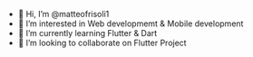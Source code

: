 - 👋 Hi, I’m @matteofrisoli1
- 👀 I’m interested in Web developmemt & Mobile development 
- 🌱 I’m currently learning Flutter & Dart
- 💞️ I’m looking to collaborate on Flutter Project

<!---
matteofrisoli1/matteofrisoli1 is a ✨ special ✨ repository because its `README.md` (this file) appears on your GitHub profile.
You can click the Preview link to take a look at your changes.
--->

